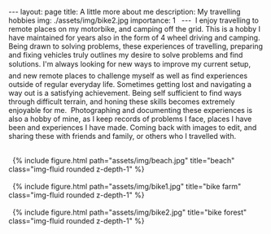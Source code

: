 ﻿--- layout: page title: A little more about me description: My travelling hobbies img: ./assets/img/bike2.jpg importance: 1   ---  I enjoy travelling to remote places on my motorbike, and camping off the grid. This is a hobby I have maintained for years also in the form of 4 wheel driving and camping. Being drawn to solving problems, these experiences of travelling, preparing and fixing vehicles truly outlines my desire to solve problems and find solutions. I'm always looking for new ways to improve my current setup, and new remote places to challenge myself as well as find experiences outside of regular everyday life. Sometimes getting lost and navigating a way out is a satisfying achievement. Being self sufficient to find ways through difficult terrain, and honing these skills becomes extremely enjoyable for me.  Photographing and documenting these experiences is also a hobby of mine, as I keep records of problems I face, places I have been and experiences I have made. Coming back with images to edit, and sharing these with friends and family, or others who I travelled with.  <div class="row">     <div class="col-sm mt-3 mt-md-0">         {% include figure.html path="assets/img/beach.jpg" title="beach" class="img-fluid rounded z-depth-1" %}     </div>     <div class="col-sm mt-3 mt-md-0">         {% include figure.html path="assets/img/bike1.jpg" title="bike farm" class="img-fluid rounded z-depth-1" %}     </div>     <div class="col-sm mt-3 mt-md-0">         {% include figure.html path="assets/img/bike2.jpg" title="bike forest" class="img-fluid rounded z-depth-1" %}     </div> </div>   